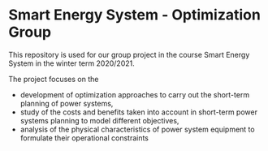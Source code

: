 # Smart Energy System - Optimization Group

This repository is used for our group project in the course Smart Energy System in the winter term 2020/2021.

The project focuses on the
- development of optimization approaches to carry out the short-term planning of power systems,
- study of the costs and benefits taken into account in short-term power systems planning to model different objectives,
- analysis of the physical characteristics of power system equipment to formulate their operational constraints
